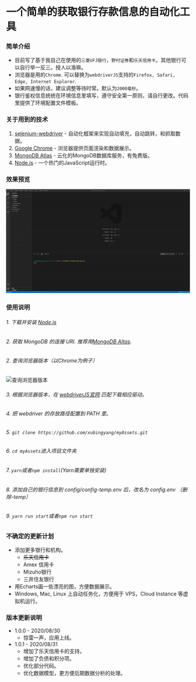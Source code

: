 # 一个简单的获取银行存款信息的自动化工具

### 简单介绍
* 目前写了基于我自己在使用的```三菱UFJ银行```，```野村证券```和```乐天信用卡```。其他银行可以自行举一反三。授人以渔嘛。
* 浏览器是用的```Chrome```. 可以替换为```webdriverJS```支持的```Firefox, Safari, Edge, Internet Explorer```.
* 如果网速慢的话，建议调整等待时常。默认为```2000毫秒```。
* 银行鉴权信息统统在环境信息里填写，遵守安全第一原则，请自行更改。代码里提供了环境配置文件模板。

### 关于用到的技术
1. [selenium-webdriver](https://www.selenium.dev/selenium/docs/api/javascript/) - 自动化框架来实现自动填充，自动跳转，和抓取数据。
2. [Google Chrome](https://www.google.com/intl/zh-CN/chrome/) - 浏览器提供页面渲染和数据展示。
3. [MongoDB Atlas](https://www.mongodb.com/cloud/atlas) - 云化的MongoDB数据库服务，有免费版。
4. [Node.js](https://nodejs.org/zh-cn/download/) - 一个热门的JavaScript运行时。

### 效果预览
![应用预览图](./examples/example.gif)


### 使用说明
###### 1. 下载并安装 [Node.js](https://nodejs.org/zh-cn/download/)
###### 2. 获取 MongoDB 的连接 URI. 推荐用[MongoDB Altas](https://www.mongodb.com/cloud/atlas).
###### 2. 查询浏览器版本（以Chrome为例子）
![查询浏览器版本](./examples/Chrome_version.gif)
###### 3. 根据浏览器版本，在 [webdriverJS官网](https://www.selenium.dev/selenium/docs/api/javascript/) 匹配下载相应驱动。
###### 4. 把 webdriver 的存放路径配置到 PATH 里。
###### 5. ```git clone https://github.com/xubingyang/myAssets.git```
###### 6. ```cd myAssets```进入项目文件夹
###### 7. ```yarn```或者```npm install```(Yarn需要单独安装)
###### 8. 添加自己的银行信息到 config/config-temp.env 后，改名为 config.env （删除-temp）
###### 9. ```yarn run start```或者```npm run start```

### 不确定的更新计划
* 添加更多银行和机构。
  * <del>乐天信用卡</del>
  * Amex 信用卡
  * Mizuho银行
  * 三井住友银行
* 用Echarts画一些漂亮的图，方便数据展示。
* Windows, Mac, Linux 上自动任务化，方便用于 VPS，Cloud Instance 等虚拟机运行。

### 版本更新说明
* 1.0.0 - 2020/08/30
   * 惊雷一声，应用上线。
* 1.0.1 - 2020/08/31
   * 增加了乐天信用卡的支持。
   * 增加了负债和积分项。
   * 优化部分代码。
   * 优化数据模型，更方便后期数据分析的处理。
